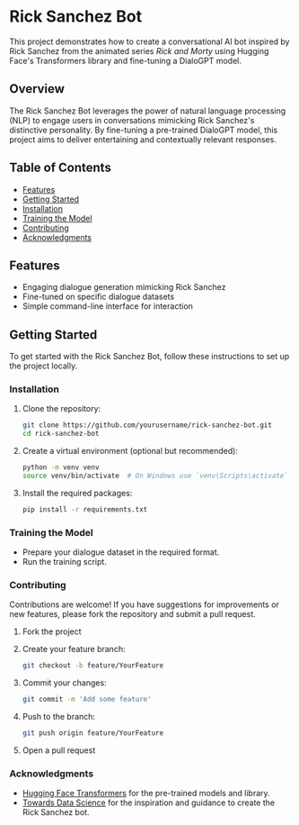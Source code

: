 # Rick Sanchez Bot

This project demonstrates how to create a conversational AI bot inspired by Rick Sanchez from the animated series *Rick and Morty* using Hugging Face's Transformers library and fine-tuning a DialoGPT model.

## Overview

The Rick Sanchez Bot leverages the power of natural language processing (NLP) to engage users in conversations mimicking Rick Sanchez's distinctive personality. By fine-tuning a pre-trained DialoGPT model, this project aims to deliver entertaining and contextually relevant responses.

## Table of Contents

- [Features](#features)
- [Getting Started](#getting-started)
- [Installation](#installation)
- [Training the Model](#training-the-model)
- [Contributing](#contributing)
- [Acknowledgments](#acknowledgments)

## Features

- Engaging dialogue generation mimicking Rick Sanchez
- Fine-tuned on specific dialogue datasets
- Simple command-line interface for interaction

## Getting Started

To get started with the Rick Sanchez Bot, follow these instructions to set up the project locally.

### Installation

1. Clone the repository:
   ```bash
   git clone https://github.com/yourusername/rick-sanchez-bot.git
   cd rick-sanchez-bot

2. Create a virtual environment (optional but recommended):
   ```bash
   python -m venv venv
   source venv/bin/activate  # On Windows use `venv\Scripts\activate`

3. Install the required packages:
   ```bash
   pip install -r requirements.txt

### Training the Model
- Prepare your dialogue dataset in the required format.
- Run the training script.

### Contributing
Contributions are welcome! If you have suggestions for improvements or new features, please fork the repository and submit a pull request.

1. Fork the project

2. Create your feature branch:
   ```bash
   git checkout -b feature/YourFeature

3. Commit your changes:
   ```bash
   git commit -m 'Add some feature'

4. Push to the branch:
   ```bash
   git push origin feature/YourFeature

5. Open a pull request

### Acknowledgments
- [Hugging Face Transformers](https://huggingface.co/docs/transformers/model_doc/dialogpt) for the pre-trained models and library.
- [Towards Data Science](https://towardsdatascience.com/make-your-own-rick-sanchez-bot-with-transformers-and-dialogpt-fine-tuning-f85e6d1f4e30) for the inspiration and guidance to create the Rick Sanchez bot.
